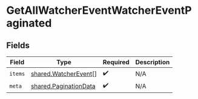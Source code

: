 # GetAllWatcherEventWatcherEventPaginated


## Fields

| Field                                                          | Type                                                           | Required                                                       | Description                                                    |
| -------------------------------------------------------------- | -------------------------------------------------------------- | -------------------------------------------------------------- | -------------------------------------------------------------- |
| `items`                                                        | [shared.WatcherEvent](../../models/shared/watcherevent.md)[]   | :heavy_check_mark:                                             | N/A                                                            |
| `meta`                                                         | [shared.PaginationData](../../models/shared/paginationdata.md) | :heavy_check_mark:                                             | N/A                                                            |